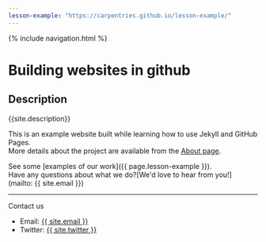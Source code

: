 ```yaml
---
lesson-example: "https://carpentries.github.io/lesson-example/"
---
```

{% include navigation.html %}

# Building websites in github
## Description
{{site.description}}

This is an example website built while learning how to use Jekyll and GitHub Pages.  
More details about the project are available from the [About page](About.md).

See some [examples of our work]({{ page.lesson-example }}).  
Have any questions about what we do?[We'd love to hear from you!] (mailto: {{ site.email }})

<hr>
<p>Contact us</p>
<ul>
    <li>Email: <a href="mailto:{{ site.email }}">{{ site.email }}</a></li>
    <li>Twitter: <a href="{{ site.twitter }}">{{ site.twitter }}</a></li>
</ul>
